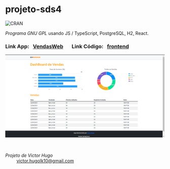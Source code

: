 # projeto-sds4

![CRAN](https://img.shields.io/badge/%20LICENSE%20-GPL%203-blue.svg?style=for-the-badge)

*Programa GNU GPL* usando  JS / TypeScript, PostgreSQL, H2, React.  

### Link App: &nbsp; [VendasWeb](https://dsvendas-victorhugo.netlify.app/) &nbsp;  &nbsp;  &nbsp; Link Código: &nbsp; [frontend](https://github.com/victorhugo9/projeto-sds4/tree/main/frontend) &nbsp;  &nbsp;  &nbsp; 

![TelaInicial](img/frontend.png)

<br/>

*Projeto de Victor Hugo*
<br/>
&nbsp;&nbsp;&nbsp;&nbsp;&nbsp;&nbsp;&nbsp;&nbsp;&nbsp;[victor.hugolk10@gmail.com](mailto:victor.hugolk10@gmail.com)
